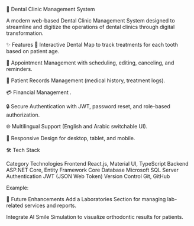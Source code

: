 🦷 Dental Clinic Management System

A modern web-based Dental Clinic Management System designed to streamline and digitize the operations of dental clinics through digital transformation.

✨ Features
🦷 Interactive Dental Map to track treatments for each tooth based on patient age.

📅 Appointment Management with scheduling, editing, canceling, and reminders.

📂 Patient Records Management (medical history, treatment logs).

💳 Financial Management .

🔒 Secure Authentication with JWT, password reset, and role-based authorization.

🌐 Multilingual Support (English and Arabic switchable UI).

📱 Responsive Design for desktop, tablet, and mobile.


🛠 Tech Stack

Category	Technologies
Frontend	React.js, Material UI, TypeScript
Backend	ASP.NET Core, Entity Framework Core
Database	Microsoft SQL Server
Authentication	JWT (JSON Web Token)
Version Control	Git, GitHub

Example:


🚀 Future Enhancements
Add a Laboratories Section for managing lab-related services and reports.

Integrate AI Smile Simulation to visualize orthodontic results for patients.




